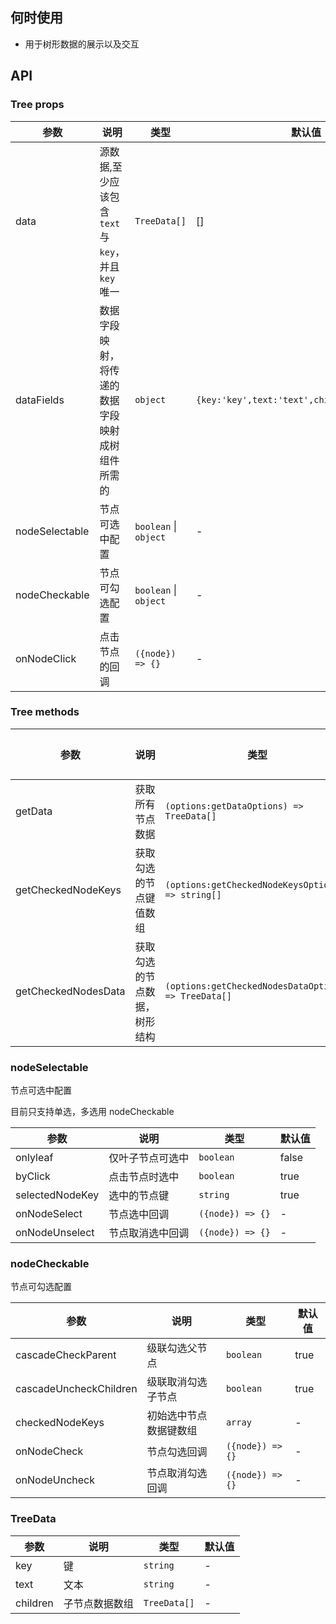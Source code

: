 ## 何时使用

- 用于树形数据的展示以及交互

## API

### Tree props

| 参数 | 说明 | 类型 | 默认值 |
| --- | --- | --- | --- |
| data | 源数据,至少应该包含 `text` 与 `key`，并且 `key` 唯一 | `TreeData[]` | [] |
| dataFields | 数据字段映射，将传递的数据字段映射成树组件所需的 | `object` | `{key:'key',text:'text',children:'children'}` |
| nodeSelectable | 节点可选中配置 | `boolean` \| `object` | - |
| nodeCheckable | 节点可勾选配置 | `boolean` \| `object` | - |
| onNodeClick | 点击节点的回调 | `({node}) => {}` | - |

### Tree methods

| 参数 | 说明 | 类型 | 默认值 |
| --- | --- | --- | --- |
| getData | 获取所有节点数据 | `(options:getDataOptions) => TreeData[]` | - |
| getCheckedNodeKeys | 获取勾选的节点键值数组 | `(options:getCheckedNodeKeysOptions) => string[]` | - |
| getCheckedNodesData | 获取勾选的节点数据，树形结构 | `(options:getCheckedNodesDataOptions) => TreeData[]` | - |

### nodeSelectable

节点可选中配置

目前只支持单选，多选用 nodeCheckable

| 参数            | 说明             | 类型             | 默认值 |
| --------------- | ---------------- | ---------------- | ------ |
| onlyleaf        | 仅叶子节点可选中 | `boolean`        | false  |
| byClick         | 点击节点时选中   | `boolean`        | true   |
| selectedNodeKey | 选中的节点键     | `string`         | true   |
| onNodeSelect    | 节点选中回调     | `({node}) => {}` | -      |
| onNodeUnselect  | 节点取消选中回调 | `({node}) => {}` | -      |

### nodeCheckable

节点可勾选配置

| 参数                   | 说明                   | 类型             | 默认值 |
| ---------------------- | ---------------------- | ---------------- | ------ |
| cascadeCheckParent     | 级联勾选父节点         | `boolean`        | true   |
| cascadeUncheckChildren | 级联取消勾选子节点     | `boolean`        | true   |
| checkedNodeKeys        | 初始选中节点数据键数组 | `array`          | -      |
| onNodeCheck            | 节点勾选回调           | `({node}) => {}` | -      |
| onNodeUncheck          | 节点取消勾选回调       | `({node}) => {}` | -      |

### TreeData

| 参数     | 说明           | 类型         | 默认值 |
| -------- | -------------- | ------------ | ------ |
| key      | 键             | `string`     | -      |
| text     | 文本           | `string`     | -      |
| children | 子节点数据数组 | `TreeData[]` | -      |
